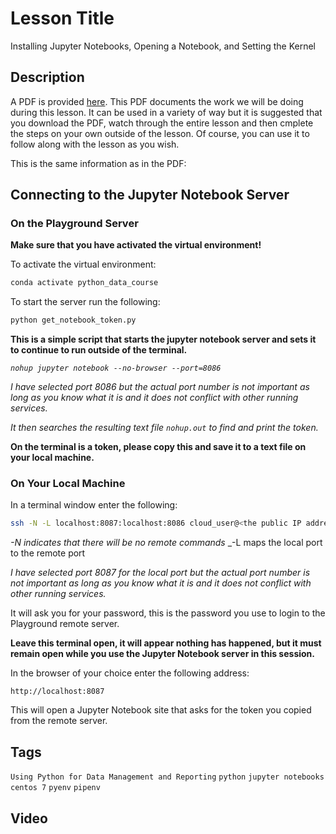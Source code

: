 # Lesson Title

Installing Jupyter Notebooks, Opening a Notebook, and Setting the Kernel

## Description

A PDF is provided [here](https://linuxacademy-video.s3.amazonaws.com/guides/refsheets/setting_up_playground_server_1580153217.pdf?AWSAccessKeyId=ASIA3ETCCTRFDPW5E2WB&Expires=1580154117&Signature=ewGpzA0XkqfjUyE8vTPPLvq1iaw%3D&x-amz-security-token=IQoJb3JpZ2luX2VjEBMaCXVzLWVhc3QtMSJHMEUCIHyMhrP2MFnHSzkOno1eQtmHbyZOyQftWnKZCmI%2FdXW1AiEA2Xge%2B1A8o%2BdXecAOq4%2BkVYyAK4x9vrki3S%2FOa8F2%2F%2B4q8wMIrP%2F%2F%2F%2F%2F%2F%2F%2F%2F%2FARAAGgw3NjU3ODM2MTI0OTAiDHIMgQcfWGhXOiqTvSrHAw4vNC9LkPAiFxJOJxSAKlfAX0RbjN5yEqOSEw7qNwT47Adz7rNrTskb%2BzeZRyLjdWzEtCZxFKKYGk1xJPVBQ0rKIkf2hWGheFJQ%2BsfNq3fp6BF%2FhY3a67SOYga7miwf38b51MQ4Kez3eqstCGIkcSQuXSgzO8c9v%2Bb1a8cs8cp9w8%2FwgMnn28JvMpHlXa%2FDydwkejdfUXBbIhyoVzNHvTSswPTnWfMOZgGBjT9eelodp4S4mETaNLKE7kB5gjg5O1vfj7LnIEk0HRcSxLcLL7u9ZgAckTuU5PkNspOQLmaIMb8NBj1aQ5nSzhA%2BFvTDRXGuGwxLeArDhhxgrIOM2FGtCQqbidAiEpIls%2Bm%2FbszxvfL5Mrx1WuluxgviE3%2FOxYaJCtEDgIupcuIINauS3cPpXBxL4p8YsvlMFWfsBD9lGY4XwjkaNQysP9DAdOmOdVtPumzQelMYqUcz26ydZmgvjBId6lvwQQAVaTyx8471%2FsbW4roYNnbcsY3IOniWuRYdD%2FGLG8%2FGH3BnBJzZjkcAmVFEmgg6TrRxH%2B9Hm7AeyuWkrPcAeh%2B6cHXSybtdolw8c634jhJ7yhY4frhd7lv3Y1WuaTY%2BML3bvPEFOu8BYuWtEg2XQBd3I6NYf%2FHon9lyrxmDlDcChIfE06O5fzqCvqbXGGrPCu7d6%2BK3iuzKdHCssrVqe2JQjQHxmu4S4TiTxwozsooqkOmx0q1jgT5vCaOZCfgGB8lbf3gLQrlMXLfc0Ibk6esVKZs%2F4s9ldG9qwidJpvuJjKENk%2Bil6XvsjPVLSADkutVTYRAJdse%2BQ%2FpU8m32F%2FMWC949VqmkQM%2BcwAkMQ6XyyZoJ2Mf%2FWpxdJ3L7%2FjoUvAr08GXyy0yCRvRvfC1derNCjjmWvj7O4LdzFF5vc0paow2RCVjC20DoLea7kC4WWwYNuIlBptI%3D).  This PDF documents the work we will be doing during this lesson.  It can be used in a variety of way but it is suggested that you download the PDF, watch through the entire lesson and then cmplete the steps on your own outside of the lesson.  Of course, you can use it to follow along with the lesson as you wish.

This is the same information as in the PDF:

## Connecting to the Jupyter Notebook Server

### On the Playground Server

**Make sure that you have activated the virtual environment!**

To activate the virtual environment:

``` bash
conda activate python_data_course
```

To start the server run the following:

``` bash
python get_notebook_token.py
```

__This is a simple script that starts the jupyter notebook server and sets it to continue to run outside of the terminal.__

_```nohup jupyter notebook --no-browser --port=8086```_

_I have selected port 8086 but the actual port number is not important as long as you know what it is and it does not conflict with other running services._

_It then searches the resulting text file `nohup.out` to find and print the token._

**On the terminal is a token, please copy this and save it to a text file on your local machine.**

### On Your Local Machine

In a terminal window enter the following:

``` bash
ssh -N -L localhost:8087:localhost:8086 cloud_user@<the public IP address of the Playground server>
```

_-N indicates that there will be no remote commands_
_-L maps the local port to the remote port

_I have selected port 8087 for the local port but the actual port number is not important as long as you know what it is and it does not conflict with other running services._

It will ask you for your password, this is the password you use to login to the Playground remote server.

**Leave this terminal open, it will appear nothing has happened, but it must remain open while you use the Jupyter Notebook server in this session.**

In the browser of your choice enter the following address:

```http://localhost:8087```

This will open a Jupyter Notebook site that asks for the token you copied from the remote server.

## Tags

`Using Python for Data Management and Reporting` `python` `jupyter notebooks` `centos 7` `pyenv` `pipenv`

## Video
